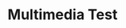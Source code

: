 ---
layout: post
title: Multimedia Test
tags:
    - Multimedia
    - football-data
customjs:
    - /js/jquery-1.11.2.min.js
    - /js/media-test.js
---